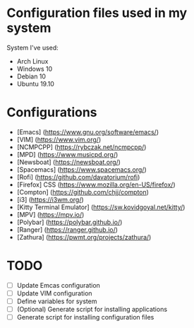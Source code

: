 # Configuration files used in my system
System I've used:
- Arch Linux
- Windows 10
- Debian 10
- Ubuntu 19.10

# Configurations
- [Emacs] (https://www.gnu.org/software/emacs/)
- [VIM] (https://www.vim.org/)
- [NCMPCPP] (https://rybczak.net/ncmpcpp/)
- [MPD] (https://www.musicpd.org/)
- [Newsboat] (https://newsboat.org/)
- [Spacemacs] (https://www.spacemacs.org/)
- [Rofi] (https://github.com/davatorium/rofi)
- [Firefox] CSS (https://www.mozilla.org/en-US/firefox/)
- [Compton] (https://github.com/chjj/compton)
- [i3] (https://i3wm.org/)
- [Kitty Terminal Emulator] (https://sw.kovidgoyal.net/kitty/)
- [MPV] (https://mpv.io/)
- [Polybar] (https://polybar.github.io/)
- [Ranger] (https://ranger.github.io/)
- [Zathura] (https://pwmt.org/projects/zathura/)


# TODO
- [ ] Update Emcas configuration
- [ ] Update VIM configuration
- [ ] Define variables for system
- [ ] (Optional) Generate script for installing applications
- [ ] Generate script for installing configuration files

